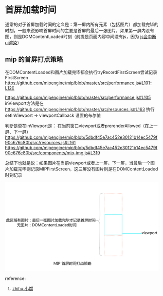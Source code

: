 # 首屏加载时间

通常的对于首屏加载时间的定义是：第一屏内所有元素（包括图片）都加载完毕的时刻。一般来说影响首屏时间的主要是首屏的最后一张图片，如果第一屏内没有图，则是DOMContentLoaded时刻（前提是页面内容中间没有js，因为 [js会中断ui渲染](./script-block-ui/script-block-ui.md)）


## mip 的首屏打点策略

在DOMContentLoaded和图片加载完毕都会执行tryRecordFirstScreen尝试记录FirstScreen
https://github.com/mipengine/mip/blob/master/src/performance.js#L101-L120

https://github.com/mipengine/mip/blob/master/src/performance.js#L105
inViewport方法是在
https://github.com/mipengine/mip/blob/master/src/resources.js#L163
执行setInViewport -> viewportCallback 设置的布尔值

判断是否在inViewport是：
在当前窗口viewport或者prerenderAllowed（在上一屏、下一屏）
https://github.com/mipengine/mip/blob/5dbdf45e7ac452e30121b14ec5479f90c676c80b/src/resources.js#L161
https://github.com/mipengine/mip/blob/5dbdf45e7ac452e30121b14ec5479f90c676c80b/src/components/mip-img.js#L319

总结下也就是说：如果图片在当前viewport或者上一屏、下一屏，当最后一个图片加载完毕则记录MIPFirstScreen，这三屏没有图片则是在DOMContentLoaded时刻记录

![mip-first-screen](https://github.com/bmxklYzj/demo-exercise/raw/master/markdownImage/2018/mip-first-screen.png)

reference:
1. [zhihu 小爝](https://www.zhihu.com/question/23212408)
